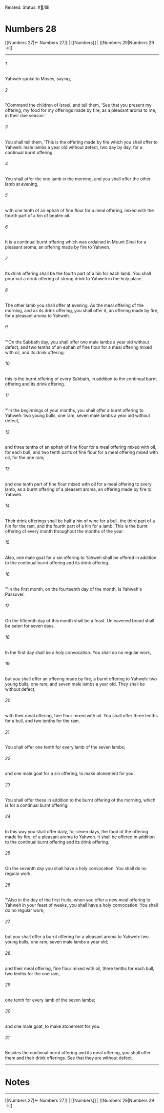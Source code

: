 Related:
Status: #📖/🟥
# Numbers 28

[[Numbers 27|← Numbers 27]] | [[Numbers]] | [[Numbers 29|Numbers 29 →]]
***



###### 1 
Yahweh spoke to Moses, saying, 

###### 2 
"Command the children of Israel, and tell them, 'See that you present my offering, my food for my offerings made by fire, as a pleasant aroma to me, in their due season.' 

###### 3 
You shall tell them, 'This is the offering made by fire which you shall offer to Yahweh: male lambs a year old without defect, two day by day, for a continual burnt offering. 

###### 4 
You shall offer the one lamb in the morning, and you shall offer the other lamb at evening, 

###### 5 
with one tenth of an ephah of fine flour for a meal offering, mixed with the fourth part of a hin of beaten oil. 

###### 6 
It is a continual burnt offering which was ordained in Mount Sinai for a pleasant aroma, an offering made by fire to Yahweh. 

###### 7 
Its drink offering shall be the fourth part of a hin for each lamb. You shall pour out a drink offering of strong drink to Yahweh in the holy place. 

###### 8 
The other lamb you shall offer at evening. As the meal offering of the morning, and as its drink offering, you shall offer it, an offering made by fire, for a pleasant aroma to Yahweh. 

###### 9 
"'On the Sabbath day, you shall offer two male lambs a year old without defect, and two tenths of an ephah of fine flour for a meal offering mixed with oil, and its drink offering: 

###### 10 
this is the burnt offering of every Sabbath, in addition to the continual burnt offering and its drink offering. 

###### 11 
"'In the beginnings of your months, you shall offer a burnt offering to Yahweh: two young bulls, one ram, seven male lambs a year old without defect, 

###### 12 
and three tenths of an ephah of fine flour for a meal offering mixed with oil, for each bull; and two tenth parts of fine flour for a meal offering mixed with oil, for the one ram; 

###### 13 
and one tenth part of fine flour mixed with oil for a meal offering to every lamb, as a burnt offering of a pleasant aroma, an offering made by fire to Yahweh. 

###### 14 
Their drink offerings shall be half a hin of wine for a bull, the third part of a hin for the ram, and the fourth part of a hin for a lamb. This is the burnt offering of every month throughout the months of the year. 

###### 15 
Also, one male goat for a sin offering to Yahweh shall be offered in addition to the continual burnt offering and its drink offering. 

###### 16 
"'In the first month, on the fourteenth day of the month, is Yahweh's Passover. 

###### 17 
On the fifteenth day of this month shall be a feast. Unleavened bread shall be eaten for seven days. 

###### 18 
In the first day shall be a holy convocation. You shall do no regular work, 

###### 19 
but you shall offer an offering made by fire, a burnt offering to Yahweh: two young bulls, one ram, and seven male lambs a year old. They shall be without defect, 

###### 20 
with their meal offering, fine flour mixed with oil. You shall offer three tenths for a bull, and two tenths for the ram. 

###### 21 
You shall offer one tenth for every lamb of the seven lambs; 

###### 22 
and one male goat for a sin offering, to make atonement for you. 

###### 23 
You shall offer these in addition to the burnt offering of the morning, which is for a continual burnt offering. 

###### 24 
In this way you shall offer daily, for seven days, the food of the offering made by fire, of a pleasant aroma to Yahweh. It shall be offered in addition to the continual burnt offering and its drink offering. 

###### 25 
On the seventh day you shall have a holy convocation. You shall do no regular work. 

###### 26 
"'Also in the day of the first fruits, when you offer a new meal offering to Yahweh in your feast of weeks, you shall have a holy convocation. You shall do no regular work; 

###### 27 
but you shall offer a burnt offering for a pleasant aroma to Yahweh: two young bulls, one ram, seven male lambs a year old; 

###### 28 
and their meal offering, fine flour mixed with oil, three tenths for each bull, two tenths for the one ram, 

###### 29 
one tenth for every lamb of the seven lambs; 

###### 30 
and one male goat, to make atonement for you. 

###### 31 
Besides the continual burnt offering and its meal offering, you shall offer them and their drink offerings. See that they are without defect.

---
# Notes


***
[[Numbers 27|← Numbers 27]] | [[Numbers]] | [[Numbers 29|Numbers 29 →]]
